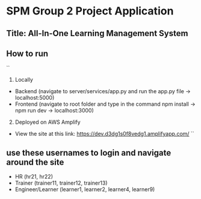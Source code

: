 # SPM Group 2 Project Application

## Title: All-In-One Learning Management System

## How to run
``
1) Locally
- Backend (navigate to server/services/app.py and run the app.py file -> localhost:5000)
- Frontend (navigate to root folder and type in the command npm install -> npm run dev -> localhost:3000)

2) Deployed on AWS Amplify
- View the site at this link: https://dev.d3dg1s0f8vedg1.amplifyapp.com/
``
## use these usernames to login and navigate around the site
- HR (hr21, hr22)
- Trainer (trainer11, trainer12, trainer13)
- Engineer/Learner (learner1, learner2, learner4, learner9) 

